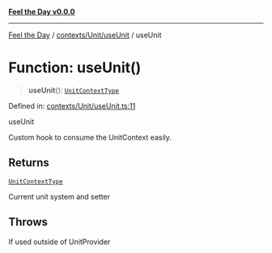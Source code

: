 [**Feel the Day v0.0.0**](../../../../README.md)

***

[Feel the Day](../../../../README.md) / [contexts/Unit/useUnit](../README.md) / useUnit

# Function: useUnit()

> **useUnit**(): [`UnitContextType`](../../types/interfaces/UnitContextType.md)

Defined in: [contexts/Unit/useUnit.ts:11](https://github.com/HyeinKang/feel-the-day/blob/6b0d3fb3bda5bce2accd42bfbaa4c5a46f07891e/src/contexts/Unit/useUnit.ts#L11)

useUnit

Custom hook to consume the UnitContext easily.

## Returns

[`UnitContextType`](../../types/interfaces/UnitContextType.md)

Current unit system and setter

## Throws

If used outside of UnitProvider
